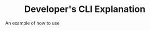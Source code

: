<h1 align="center" style="font-weight: bold">
    Developer's CLI Explanation
</h1>

An example of how to use 